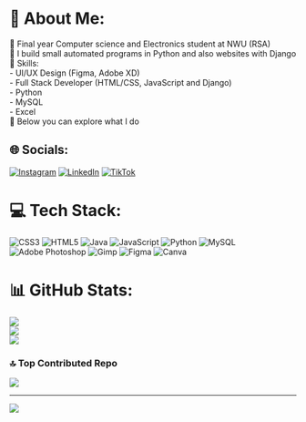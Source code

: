 # 💫 About Me:
🧠​ Final year Computer science and Electronics student at NWU (RSA) <br>🌌​ I build small automated programs in Python and also websites with Django <br>🚀 Skills:<br>- UI/UX Design (Figma, Adobe XD)<br>- Full Stack Developer (HTML/CSS, JavaScript and Django)<br>- Python <br>- MySQL <br>- Excel <br>💫 Below you can explore what I do 


## 🌐 Socials:
[![Instagram](https://img.shields.io/badge/Instagram-%23E4405F.svg?logo=Instagram&logoColor=white)](https://instagram.com/https://www.instagram.com/saint_fiston/) [![LinkedIn](https://img.shields.io/badge/LinkedIn-%230077B5.svg?logo=linkedin&logoColor=white)](https://linkedin.com/in/https://www.linkedin.com/in/fiston-kilele/) [![TikTok](https://img.shields.io/badge/TikTok-%23000000.svg?logo=TikTok&logoColor=white)](https://tiktok.com/@https://www.tiktok.com/@fiston.kilele?lang=en) 

# 💻 Tech Stack:
![CSS3](https://img.shields.io/badge/css3-%231572B6.svg?style=for-the-badge&logo=css3&logoColor=white) ![HTML5](https://img.shields.io/badge/html5-%23E34F26.svg?style=for-the-badge&logo=html5&logoColor=white) ![Java](https://img.shields.io/badge/java-%23ED8B00.svg?style=for-the-badge&logo=openjdk&logoColor=white) ![JavaScript](https://img.shields.io/badge/javascript-%23323330.svg?style=for-the-badge&logo=javascript&logoColor=%23F7DF1E) ![Python](https://img.shields.io/badge/python-3670A0?style=for-the-badge&logo=python&logoColor=ffdd54) ![MySQL](https://img.shields.io/badge/mysql-4479A1.svg?style=for-the-badge&logo=mysql&logoColor=white) ![Adobe Photoshop](https://img.shields.io/badge/adobe%20photoshop-%2331A8FF.svg?style=for-the-badge&logo=adobe%20photoshop&logoColor=white) ![Gimp](https://img.shields.io/badge/Gimp-657D8B?style=for-the-badge&logo=gimp&logoColor=FFFFFF) ![Figma](https://img.shields.io/badge/figma-%23F24E1E.svg?style=for-the-badge&logo=figma&logoColor=white) ![Canva](https://img.shields.io/badge/Canva-%2300C4CC.svg?style=for-the-badge&logo=Canva&logoColor=white)
# 📊 GitHub Stats:
![](https://github-readme-stats.vercel.app/api?username=Saint-Fiston&theme=transparent&hide_border=true&include_all_commits=false&count_private=false)<br/>
![](https://nirzak-streak-stats.vercel.app/?user=Saint-Fiston&theme=transparent&hide_border=true)<br/>
![](https://github-readme-stats.vercel.app/api/top-langs/?username=Saint-Fiston&theme=transparent&hide_border=true&include_all_commits=false&count_private=false&layout=compact)

### 🔝 Top Contributed Repo
![](https://github-contributor-stats.vercel.app/api?username=Saint-Fiston&limit=5&theme=dark&combine_all_yearly_contributions=true)

---
[![](https://visitcount.itsvg.in/api?id=Saint-Fiston&icon=0&color=0)](https://visitcount.itsvg.in)

<!-- Proudly created with GPRM ( https://gprm.itsvg.in ) -->
